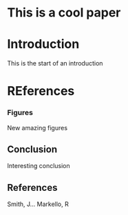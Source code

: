 
# This is a cool paper


# Introduction

This is the start of an introduction

# REferences

### Figures

New amazing figures

## Conclusion

Interesting conclusion

## References
Smith, J...
Markello, R
